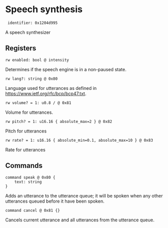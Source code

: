 #  Speech synthesis

     identifier: 0x1204d995

A speech synthesizer

## Registers

    rw enabled: bool @ intensity

Determines if the speech engine is in a non-paused state.

    rw lang?: string @ 0x80

Language used for utterances as defined in https://www.ietf.org/rfc/bcp/bcp47.txt.

    rw volume? = 1: u0.8 / @ 0x81

Volume for utterances.

    rw pitch? = 1: u16.16 { absolute_max=2 } @ 0x82

Pitch for utterances

    rw rate? = 1: u16.16 { absolute_min=0.1, absolute_max=10 } @ 0x83

Rate for utterances

## Commands

    command speak @ 0x80 {
        text: string
    }

Adds an utterance to the utterance queue; it will be spoken when any other utterances queued before it have been spoken.

    command cancel @ 0x81 {}

Cancels current utterance and all utterances from the utterance queue.
